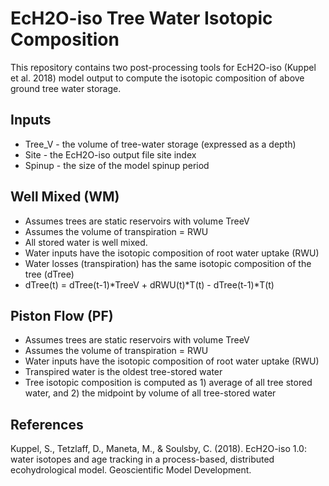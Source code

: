 # EcH2O-iso Tree Water Isotopic Composition
This repository contains two post-processing tools for EcH2O-iso (Kuppel et al. 2018) model output to compute the isotopic composition of above ground tree water storage.

## Inputs
* Tree_V - the volume of tree-water storage (expressed as a depth)
* Site - the EcH2O-iso output file site index
* Spinup - the size of the model spinup period

## Well Mixed (WM)
* Assumes trees are static reservoirs with volume TreeV
* Assumes the volume of transpiration = RWU
* All stored water is well mixed.
* Water inputs have the isotopic composition of root water uptake (RWU)
* Water losses (transpiration) has the same isotopic composition of the tree (dTree)
* dTree(t) = dTree(t-1)*TreeV + dRWU(t)*T(t) - dTree(t-1)*T(t)

## Piston Flow (PF)
* Assumes trees are static reservoirs with volume TreeV
* Assumes the volume of transpiration = RWU
* Water inputs have the isotopic composition of root water uptake (RWU)
* Transpired water is the oldest tree-stored water
* Tree isotopic composition is computed as 1) average of all tree stored water, and 2) the midpoint by volume of all tree-stored water

## References
Kuppel, S., Tetzlaff, D., Maneta, M., & Soulsby, C. (2018). EcH2O-iso 1.0: water isotopes and age tracking in a process-based, distributed ecohydrological model. Geoscientific Model Development.
